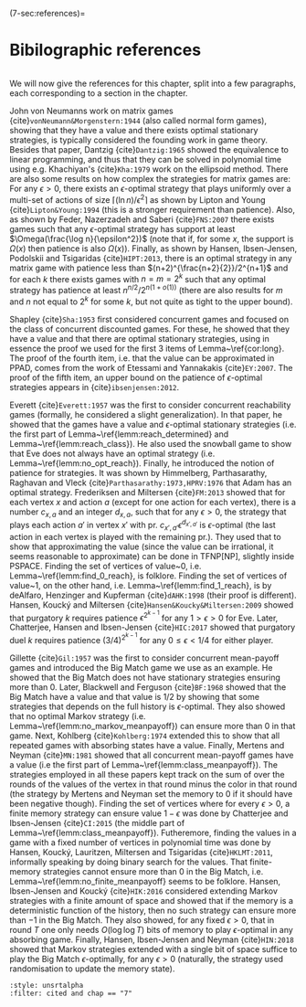 (7-sec:references)=
# Bibilographic references


```{math}
```

We will now give the references for this chapter, split into a few paragraphs, each corresponding to a section in the chapter.

John von Neumanns work on matrix games {cite}`vonNeumann&Morgenstern:1944` (also called normal form games), showing that they have a value and there exists optimal stationary strategies, is typically considered the founding work in game theory. Besides that paper, Dantzig {cite}`Dantzig:1965` showed the equivalence to linear programming, and thus that they can be solved in polynomial time using e.g. Khachiyan's {cite}`Kha:1979` work on the ellipsoid method.
There are also some results on how complex the strategies for matrix games are: For any $\epsilon>0$, there exists an $\epsilon$-optimal strategy that plays uniformly over a multi-set of actions of size $\lceil (\ln n)/\epsilon^2\rceil$ as shown by Lipton and Young {cite}`Lipton&Young:1994` (this is a stronger requirement than patience).
Also, as shown by Feder, Nazerzadeh and Saberi {cite}`FNS:2007` there exists games such that any $\epsilon$-optimal strategy has support at least $\Omega(\frac{\log n}{\epsilon^2})$ (note that if, for some $x$, the support is $\Omega(x)$ then patience is also $\Omega(x)$).
Finally,  as shown by Hansen, Ibsen-Jensen, Podolskii and Tsigaridas {cite}`HIPT:2013`, there is an optimal strategy in any matrix game with patience less than $(n+2)^{\frac{n+2}{2}}/2^{n+1}$ and for each $k$ there exists games with $n=m=2^k$ such that any optimal strategy has patience at least $n^{n/2}/2^{n(1+o(1))}$ (there are also results for $m$ and $n$ not equal to $2^k$ for some $k$, but not quite as tight to the upper bound).

Shapley {cite}`Sha:1953` first considered concurrent games and focused on the class of concurrent discounted games. For these, he showed that they have a value and that there are optimal stationary strategies, using in essence the proof we used for the first 3 items of Lemma~\ref{cor:long}.
The proof of the fourth item, i.e. that the value can be approximated in PPAD, comes from the work of Etessami  and Yannakakis {cite}`EY:2007`. The proof of the fifth item, an upper bound on the patience of $\epsilon$-optimal strategies appears in {cite}`ibsenjensen:2012`.

Everett {cite}`Everett:1957` was the first to consider concurrent reachability games (formally, he considered a slight generalization).
In that paper, he showed that the games have a value and $\epsilon$-optimal stationary strategies (i.e. the first part of Lemma~\ref{lemm:reach_determined} and Lemma~\ref{lemm:reach_class}). He also used the snowball game to show that Eve does not always have an optimal strategy (i.e. Lemma~\ref{lemm:no_opt_reach}).
Finally, he introduced the notion of patience for strategies.
It was shown by Himmelberg, Parthasarathy, Raghavan and Vleck {cite}`Parthasarathy:1973,HPRV:1976` that Adam has an optimal strategy.
Frederiksen and Miltersen {cite}`FM:2013` showed that for each vertex $x$ and action $a$ (except for one action for each vertex), there is a number $c_{x,a}$ and an integer $d_{x,a}$, such that 
for any $\epsilon>0$, the strategy that plays each action $a'$ in vertex $x'$ with pr. $c_{x',a'} \epsilon^{d_{x',a'}}$ is $\epsilon$-optimal (the last action in each vertex is played with the remaining pr.).
They used that to show that approximating the value (since the value can be irrational, it seems reasonable to approximate) can be done in TFNP[NP], slightly inside PSPACE.
Finding the set of vertices of value~0, i.e. Lemma~\ref{lemm:find_0_reach}, is folklore.
Finding the set of vertices of value~1, on the other hand, i.e. Lemma~\ref{lemm:find_1_reach}, is by deAlfaro, Henzinger and Kupferman {cite}`dAHK:1998` (their proof is different).
Hansen, Kouck&yacute; and Miltersen {cite}`Hansen&Koucky&Miltersen:2009` showed that purgatory $k$ requires patience $\epsilon^{2^{k-1}}$ for any $1>\epsilon>0$ for Eve. 
Later, Chatterjee, Hansen and Ibsen-Jensen {cite}`HIC:2017` showed that purgatory duel $k$ requires patience $(3/4)^{2^{k-1}}$ for any $0\leq \epsilon<1/4$ for either player.

Gillette {cite}`Gil:1957` was the first to consider concurrent mean-payoff games and introduced the Big Match game we use as an example. He showed that the Big Match does not have stationary strategies ensuring more than $0$. 
Later, Blackwell and Ferguson {cite}`BF:1968` showed that the Big Match have a value and that value is $1/2$ by showing that some strategies that depends on the full history is $\epsilon$-optimal. They also showed that no optimal Markov strategy (i.e. Lemma~\ref{lemm:no_markov_meanpayoff}) can ensure more than $0$ in that game.
Next, Kohlberg {cite}`Kohlberg:1974` extended this to show that all repeated games with absorbing states have a value.
Finally, Mertens and Neyman {cite}`MN:1981` showed that all concurrent mean-payoff games have a value (i.e the first part of Lemma~\ref{lemm:class_meanpayoff}).
The strategies employed in all these papers kept track on the sum of over the rounds of the values of the vertex in that round minus the color in that round (the strategy by Mertens and Neyman set the memory to 0 if it should have been negative though).
Finding the set of vertices where for every $\epsilon>0$, a finite memory strategy can ensure value $1-\epsilon$ was done by Chatterjee and Ibsen-Jensen {cite}`CI:2015` (the middle part of Lemma~\ref{lemm:class_meanpayoff}).
Futheremore, finding the values in a game with a fixed number of vertices in polynomial time was done by Hansen, Kouck&yacute;, Lauritzen, Miltersen and Tsigaridas {cite}`HKLMT:2011`, informally speaking by doing binary search for the values.
That finite-memory strategies cannot ensure more than $0$ in the Big Match, i.e. Lemma~\ref{lemm:no_finite_meanpayoff} seems to be folklore.
Hansen, Ibsen-Jensen and Kouck&yacute; {cite}`HIK:2016` considered extending Markov strategies with a finite amount of space and showed that if the memory is a deterministic function of the history, then no such strategy can ensure more than $-1$ in the Big Match. They also showed, for any fixed $\epsilon>0$, that in round $T$ one only needs $O(\log \log T)$ bits of memory to play $\epsilon$-optimal in any absorbing game.
Finally, Hansen, Ibsen-Jensen and Neyman {cite}`HIN:2018` showed that Markov strategies extended with a single bit of space suffice to play the Big Match $\epsilon$-optimally, for any $\epsilon>0$ (naturally, the strategy used randomisation to update the memory state).

```{bibliography}
:style: unsrtalpha
:filter: cited and chap == "7"
```
